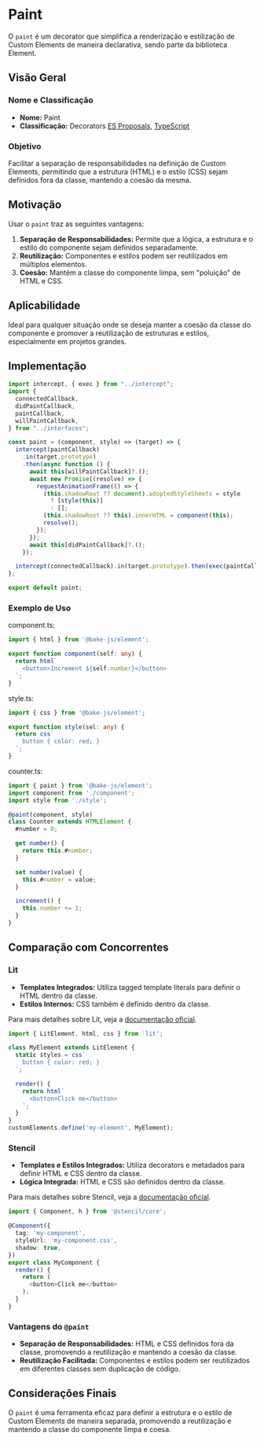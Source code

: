 # Paint

O `paint` é um decorator que simplifica a renderização e estilização de Custom Elements de maneira declarativa, sendo parte da biblioteca Element.

## Visão Geral

### Nome e Classificação

- **Nome:** Paint
- **Classificação:** Decorators [ES Proposals](https://www.proposals.es/proposals/Decorators), [TypeScript](https://www.typescriptlang.org/docs/handbook/decorators.html)

### Objetivo

Facilitar a separação de responsabilidades na definição de Custom Elements, permitindo que a estrutura (HTML) e o estilo (CSS) sejam definidos fora da classe, mantendo a coesão da mesma.

## Motivação

Usar o `paint` traz as seguintes vantagens:

1. **Separação de Responsabilidades:** Permite que a lógica, a estrutura e o estilo do componente sejam definidos separadamente.
2. **Reutilização:** Componentes e estilos podem ser reutilizados em múltiplos elementos.
3. **Coesão:** Mantém a classe do componente limpa, sem "poluição" de HTML e CSS.

## Aplicabilidade

Ideal para qualquer situação onde se deseja manter a coesão da classe do componente e promover a reutilização de estruturas e estilos, especialmente em projetos grandes.

## Implementação

```javascript
import intercept, { exec } from "../intercept";
import {
  connectedCallback,
  didPaintCallback,
  paintCallback,
  willPaintCallback,
} from "../interfaces";

const paint = (component, style) => (target) => {
  intercept(paintCallback)
    .in(target.prototype)
    .then(async function () {
      await this[willPaintCallback]?.();
      await new Promise((resolve) => {
        requestAnimationFrame(() => {
          (this.shadowRoot ?? document).adoptedStyleSheets = style
            ? [style(this)]
            : [];
          (this.shadowRoot ?? this).innerHTML = component(this);
          resolve();
        });
      });
      await this[didPaintCallback]?.();
    });

  intercept(connectedCallback).in(target.prototype).then(exec(paintCallback));
};

export default paint;
```

### Exemplo de Uso

component.ts:

```typescript
import { html } from '@bake-js/element';

export function component(self: any) {
  return html`
    <button>Increment ${self.number}</button>
  `;
}
```

style.ts:

```typescript
import { css } from '@bake-js/element';

export function style(sel: any) {
  return css`
    button { color: red; }
  `;
}
```

counter.ts:

```javascript
import { paint } from '@bake-js/element';
import component from './component';
import style from './style';

@paint(component, style)
class Counter extends HTMLElement {
  #number = 0;

  get number() {
    return this.#number;
  }

  set number(value) {
    this.#number = value;
  }

  increment() {
    this.number += 1;
  }
}
```

## Comparação com Concorrentes

### Lit

- **Templates Integrados:** Utiliza tagged template literals para definir o HTML dentro da classe.
- **Estilos Internos:** CSS também é definido dentro da classe.

Para mais detalhes sobre Lit, veja a [documentação oficial](https://lit.dev/docs/components/defining/).

```javascript
import { LitElement, html, css } from 'lit';

class MyElement extends LitElement {
  static styles = css`
    button { color: red; }
  `;

  render() {
    return html`
      <button>Click me</button>
    `;
  }
}
customElements.define('my-element', MyElement);
```

### Stencil

- **Templates e Estilos Integrados:** Utiliza decorators e metadados para definir HTML e CSS dentro da classe.
- **Lógica Integrada:** HTML e CSS são definidos dentro da classe.

Para mais detalhes sobre Stencil, veja a [documentação oficial](https://stenciljs.com/docs/getting-started).

```typescript
import { Component, h } from '@stencil/core';

@Component({
  tag: 'my-component',
  styleUrl: 'my-component.css',
  shadow: true,
})
export class MyComponent {
  render() {
    return (
      <button>Click me</button>
    );
  }
}
```

### Vantagens do `@paint`

- **Separação de Responsabilidades:** HTML e CSS definidos fora da classe, promovendo a reutilização e mantendo a coesão da classe.
- **Reutilização Facilitada:** Componentes e estilos podem ser reutilizados em diferentes classes sem duplicação de código.

## Considerações Finais

O `paint` é uma ferramenta eficaz para definir a estrutura e o estilo de Custom Elements de maneira separada, promovendo a reutilização e mantendo a classe do componente limpa e coesa.
